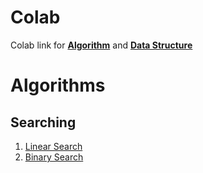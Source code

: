 # Colab
Colab link for [**Algorithm**](https://colab.research.google.com/drive/1EK4-z03QZUcAFj4SC2gbSqdx1KCDb22m?usp=sharing) and [**Data Structure**](https://colab.research.google.com/drive/1ypTLTR4JWhNfyrh9RRoMk7dXtyoM_zFz?usp=sharing)

# Algorithms

## Searching

1. [Linear Search](algorithms/searching/searching.md#linear-search---basic-loops)
2. [Binary Search](algorithms/searching/searching.md#binary-search---sorted-list-faster)